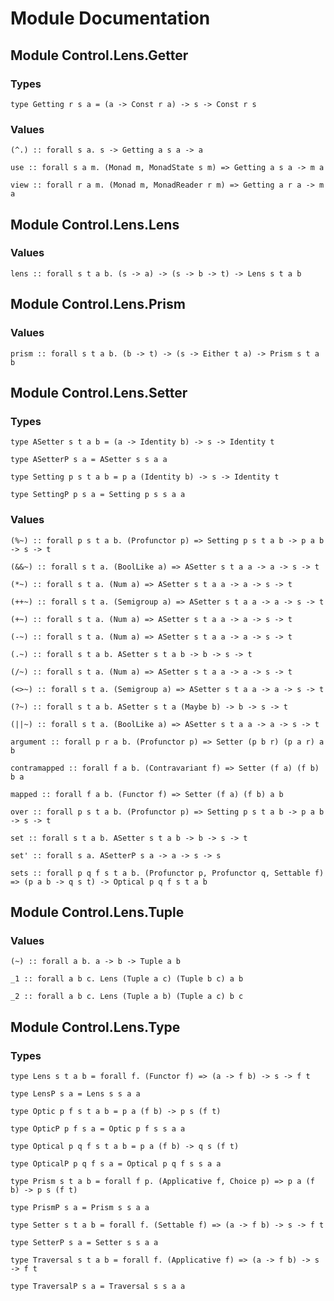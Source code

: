 # Module Documentation

## Module Control.Lens.Getter

### Types

    type Getting r s a = (a -> Const r a) -> s -> Const r s


### Values

    (^.) :: forall s a. s -> Getting a s a -> a

    use :: forall s a m. (Monad m, MonadState s m) => Getting a s a -> m a

    view :: forall r a m. (Monad m, MonadReader r m) => Getting a r a -> m a


## Module Control.Lens.Lens

### Values

    lens :: forall s t a b. (s -> a) -> (s -> b -> t) -> Lens s t a b


## Module Control.Lens.Prism

### Values

    prism :: forall s t a b. (b -> t) -> (s -> Either t a) -> Prism s t a b


## Module Control.Lens.Setter

### Types

    type ASetter s t a b = (a -> Identity b) -> s -> Identity t

    type ASetterP s a = ASetter s s a a

    type Setting p s t a b = p a (Identity b) -> s -> Identity t

    type SettingP p s a = Setting p s s a a


### Values

    (%~) :: forall p s t a b. (Profunctor p) => Setting p s t a b -> p a b -> s -> t

    (&&~) :: forall s t a. (BoolLike a) => ASetter s t a a -> a -> s -> t

    (*~) :: forall s t a. (Num a) => ASetter s t a a -> a -> s -> t

    (++~) :: forall s t a. (Semigroup a) => ASetter s t a a -> a -> s -> t

    (+~) :: forall s t a. (Num a) => ASetter s t a a -> a -> s -> t

    (-~) :: forall s t a. (Num a) => ASetter s t a a -> a -> s -> t

    (.~) :: forall s t a b. ASetter s t a b -> b -> s -> t

    (/~) :: forall s t a. (Num a) => ASetter s t a a -> a -> s -> t

    (<>~) :: forall s t a. (Semigroup a) => ASetter s t a a -> a -> s -> t

    (?~) :: forall s t a b. ASetter s t a (Maybe b) -> b -> s -> t

    (||~) :: forall s t a. (BoolLike a) => ASetter s t a a -> a -> s -> t

    argument :: forall p r a b. (Profunctor p) => Setter (p b r) (p a r) a b

    contramapped :: forall f a b. (Contravariant f) => Setter (f a) (f b) b a

    mapped :: forall f a b. (Functor f) => Setter (f a) (f b) a b

    over :: forall p s t a b. (Profunctor p) => Setting p s t a b -> p a b -> s -> t

    set :: forall s t a b. ASetter s t a b -> b -> s -> t

    set' :: forall s a. ASetterP s a -> a -> s -> s

    sets :: forall p q f s t a b. (Profunctor p, Profunctor q, Settable f) => (p a b -> q s t) -> Optical p q f s t a b


## Module Control.Lens.Tuple

### Values

    (~) :: forall a b. a -> b -> Tuple a b

    _1 :: forall a b c. Lens (Tuple a c) (Tuple b c) a b

    _2 :: forall a b c. Lens (Tuple a b) (Tuple a c) b c


## Module Control.Lens.Type

### Types

    type Lens s t a b = forall f. (Functor f) => (a -> f b) -> s -> f t

    type LensP s a = Lens s s a a

    type Optic p f s t a b = p a (f b) -> p s (f t)

    type OpticP p f s a = Optic p f s s a a

    type Optical p q f s t a b = p a (f b) -> q s (f t)

    type OpticalP p q f s a = Optical p q f s s a a

    type Prism s t a b = forall f p. (Applicative f, Choice p) => p a (f b) -> p s (f t)

    type PrismP s a = Prism s s a a

    type Setter s t a b = forall f. (Settable f) => (a -> f b) -> s -> f t

    type SetterP s a = Setter s s a a

    type Traversal s t a b = forall f. (Applicative f) => (a -> f b) -> s -> f t

    type TraversalP s a = Traversal s s a a



